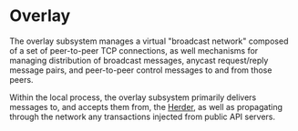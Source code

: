 # Overlay

The overlay subsystem manages a virtual "broadcast network" composed of a set of
peer-to-peer TCP connections, as well mechanisms for managing distribution of
broadcast messages, anycast request/reply message pairs, and peer-to-peer control
messages to and from those peers.

Within the local process, the overlay subsystem primarily delivers messages to,
and accepts them from, the [Herder](src/herder), as well as propagating through
the network any transactions injected from public API servers.